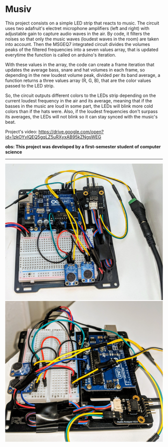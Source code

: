 # Musiv

This project consists on a simple LED strip that reacts to music. The circuit uses two adafruit's electret microphone amplifiers (left and right) with adjustable gain to capture audio waves in the air. By code, it filters the noises so that only the music waves (loudest waves in the room) are taken into account. Then the MSGEQ7 integrated circuit divides the volumes peaks of the filtered frequencies into a seven values array, that is updated everytime the function is called on arduino's iteration.

With these values in the array, the code can create a frame iteration that updates the average bass, snare and hat volumes in each frame, so depending in the new loudest volume peak, divided per its band average, a function returns a three values array (R, G, B), that are the color values passed to the LED strip. 

So, the circuit outputs different colors to the LEDs strip depending on the current loudest frequency in the air and its average, meaning that if the basses in the music are loud in some part, the LEDs will blink more cold colors than if the hats were. Also, if the loudest frequencies don't surpass its averages, the LEDs will not blink so it can stay synced with the music's beat. 

Project's video: https://drive.google.com/open?id=1zkOYvlQEQ5gqLZ5uRXyxAB95kZNgsWEG

**obs: This project was developed by a first-semester student of computer science**
_______________________________________

![Alt](https://github.com/begalv/Musiv/blob/master/docs/images/IMG_20190409_215012.jpg)
![Alt](https://github.com/begalv/Musiv/blob/master/docs/images/left.jpg)
